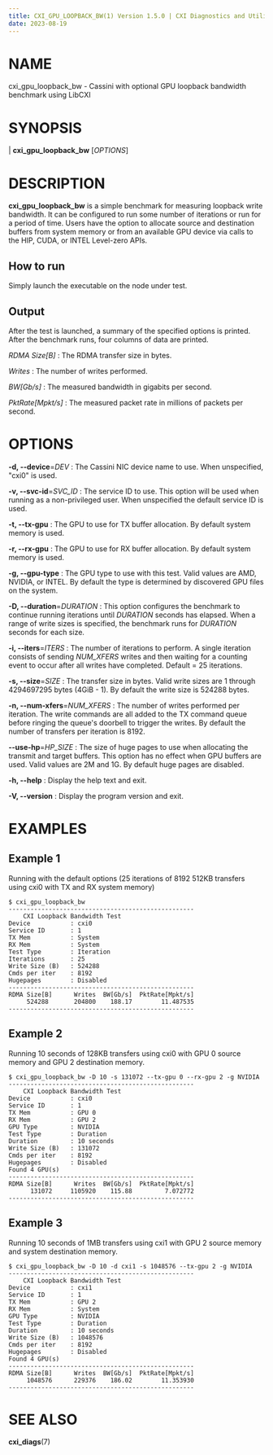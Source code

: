 ```yaml
---
title: CXI_GPU_LOOPBACK_BW(1) Version 1.5.0 | CXI Diagnostics and Utilities
date: 2023-08-19
---
```


# NAME

cxi_gpu_loopback_bw - Cassini with optional GPU loopback bandwidth benchmark
using LibCXI


# SYNOPSIS

| **cxi_gpu_loopback_bw** [*OPTIONS*]


# DESCRIPTION

**cxi_gpu_loopback_bw** is a simple benchmark for measuring loopback write
bandwidth. It can be configured to run some number of iterations or run
for a period of time. Users have the option to allocate source and
destination buffers from system memory or from an available GPU device via
calls to the HIP, CUDA, or INTEL Level-zero APIs.

## How to run

Simply launch the executable on the node under test.

## Output

After the test is launched, a summary of the specified options is printed.
After the benchmark runs, four columns of data are printed.

*RDMA Size[B]*
: The RDMA transfer size in bytes.

*Writes*
: The number of writes performed.

*BW[Gb/s]*
: The measured bandwidth in gigabits per second.

*PktRate[Mpkt/s]*
: The measured packet rate in millions of packets per second.


# OPTIONS

**-d, \-\-device**=*DEV*
: The Cassini NIC device name to use. When unspecified, \"cxi0\" is used.

**-v, \-\-svc-id**=*SVC_ID*
: The service ID to use. This option will be used when running as a
non-privileged user. When unspecified the default service ID is used.

**-t, \-\-tx-gpu**
: The GPU to use for TX buffer allocation. By default system memory is used.

**-r, \-\-rx-gpu**
: The GPU to use for RX buffer allocation. By default system memory is used.

**-g, \-\-gpu-type**
: The GPU type to use with this test. Valid values are AMD, NVIDIA, or INTEL. By default
the type is determined by discovered GPU files on the system.

**-D, \-\-duration**=*DURATION*
: This option configures the benchmark to continue running iterations until
*DURATION* seconds has elapsed. When a range of write sizes is specified,
the benchmark runs for *DURATION* seconds for each size.

**-i, \-\-iters**=*ITERS*
: The number of iterations to perform. A single iteration consists of sending
*NUM_XFERS* writes and then waiting for a counting event to occur after all
writes have completed.  Default = 25 iterations.

**-s, \-\-size**=*SIZE*
: The transfer size in bytes. Valid write sizes are 1 through 4294697295
bytes (4GiB - 1). By default the write size is 524288 bytes.

**-n, \-\-num-xfers**=*NUM_XFERS*
: The number of writes performed per iteration. The write commands are all
added to the TX command queue before ringing the queue's doorbell to trigger
the writes. By default the number of transfers per iteration is 8192.

**\-\-use-hp**=*HP_SIZE*
: The size of huge pages to use when allocating the transmit and target buffers.
This option has no effect when GPU buffers are used. Valid values are 2M and 1G.
By default huge pages are disabled.

**-h, \-\-help**
: Display the help text and exit.

**-V, \-\-version**
: Display the program version and exit.


# EXAMPLES

## Example 1

Running with the default options (25 iterations of 8192 512KB transfers using
cxi0 with TX and RX system memory)

```
$ cxi_gpu_loopback_bw
---------------------------------------------------
    CXI Loopback Bandwidth Test
Device           : cxi0
Service ID       : 1
TX Mem           : System
RX Mem           : System
Test Type        : Iteration
Iterations       : 25
Write Size (B)   : 524288
Cmds per iter    : 8192
Hugepages        : Disabled
---------------------------------------------------
RDMA Size[B]      Writes  BW[Gb/s]  PktRate[Mpkt/s]
     524288       204800    188.17        11.487535
---------------------------------------------------
```

## Example 2

Running 10 seconds of 128KB transfers using cxi0 with GPU 0 source memory and
GPU 2 destination memory.

```
$ cxi_gpu_loopback_bw -D 10 -s 131072 --tx-gpu 0 --rx-gpu 2 -g NVIDIA
---------------------------------------------------
    CXI Loopback Bandwidth Test
Device           : cxi0
Service ID       : 1
TX Mem           : GPU 0
RX Mem           : GPU 2
GPU Type         : NVIDIA
Test Type        : Duration
Duration         : 10 seconds
Write Size (B)   : 131072
Cmds per iter    : 8192
Hugepages        : Disabled
Found 4 GPU(s)
---------------------------------------------------
RDMA Size[B]      Writes  BW[Gb/s]  PktRate[Mpkt/s]
      131072     1105920    115.88         7.072772
---------------------------------------------------

```

## Example 3

Running 10 seconds of 1MB transfers using cxi1 with GPU 2 source memory and
system destination memory.

```
$ cxi_gpu_loopback_bw -D 10 -d cxi1 -s 1048576 --tx-gpu 2 -g NVIDIA
---------------------------------------------------
    CXI Loopback Bandwidth Test
Device           : cxi1
Service ID       : 1
TX Mem           : GPU 2
RX Mem           : System
GPU Type         : NVIDIA
Test Type        : Duration
Duration         : 10 seconds
Write Size (B)   : 1048576
Cmds per iter    : 8192
Hugepages        : Disabled
Found 4 GPU(s)
---------------------------------------------------
RDMA Size[B]      Writes  BW[Gb/s]  PktRate[Mpkt/s]
     1048576      229376    186.02        11.353930
---------------------------------------------------
```


# SEE ALSO

**cxi_diags**(7)
